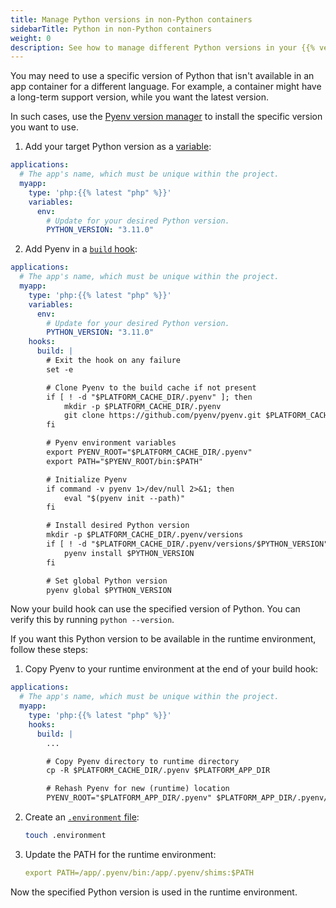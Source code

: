 ```yaml
---
title: Manage Python versions in non-Python containers
sidebarTitle: Python in non-Python containers
weight: 0
description: See how to manage different Python versions in your {{% vendor/name %}} containers.
---
```


You may need to use a specific version of Python that isn't available in an app container for a different language.
For example, a container might have a long-term support version, while you want the latest version.

In such cases, use the [Pyenv version manager](https://github.com/pyenv/pyenv)
to install the specific version you want to use.

1.  Add your target Python version as a [variable](../../development/variables/_index.md):

```yaml {configFile="app"}
applications:
  # The app's name, which must be unique within the project.
  myapp:
    type: 'php:{{% latest "php" %}}'
    variables:
      env:
        # Update for your desired Python version.
        PYTHON_VERSION: "3.11.0"
```
2.  Add Pyenv in a [`build` hook](../../create-apps/hooks/hooks-comparison.md#build-hook):

```yaml {configFile="app"}
applications:
  # The app's name, which must be unique within the project.
  myapp:
    type: 'php:{{% latest "php" %}}'
    variables:
      env:
        # Update for your desired Python version.
        PYTHON_VERSION: "3.11.0"
    hooks:
      build: |
        # Exit the hook on any failure
        set -e

        # Clone Pyenv to the build cache if not present
        if [ ! -d "$PLATFORM_CACHE_DIR/.pyenv" ]; then
            mkdir -p $PLATFORM_CACHE_DIR/.pyenv
            git clone https://github.com/pyenv/pyenv.git $PLATFORM_CACHE_DIR/.pyenv
        fi

        # Pyenv environment variables
        export PYENV_ROOT="$PLATFORM_CACHE_DIR/.pyenv"
        export PATH="$PYENV_ROOT/bin:$PATH"

        # Initialize Pyenv
        if command -v pyenv 1>/dev/null 2>&1; then
            eval "$(pyenv init --path)"
        fi

        # Install desired Python version
        mkdir -p $PLATFORM_CACHE_DIR/.pyenv/versions
        if [ ! -d "$PLATFORM_CACHE_DIR/.pyenv/versions/$PYTHON_VERSION" ]; then
            pyenv install $PYTHON_VERSION
        fi

        # Set global Python version
        pyenv global $PYTHON_VERSION
```
Now your build hook can use the specified version of Python.
You can verify this by running `python --version`.

If you want this Python version to be available in the runtime environment, follow these steps:

1.  Copy Pyenv to your runtime environment at the end of your build hook:

```yaml {configFile="app"}
applications:
  # The app's name, which must be unique within the project.
  myapp:
    type: 'php:{{% latest "php" %}}'
    hooks:
      build: |
        ...

        # Copy Pyenv directory to runtime directory
        cp -R $PLATFORM_CACHE_DIR/.pyenv $PLATFORM_APP_DIR

        # Rehash Pyenv for new (runtime) location
        PYENV_ROOT="$PLATFORM_APP_DIR/.pyenv" $PLATFORM_APP_DIR/.pyenv/bin/pyenv rehash
```
2.  Create an [`.environment` file](../../development/variables/set-variables.md#set-variables-via-script):

    ```bash
    touch .environment
    ```

3.  Update the PATH for the runtime environment:

    ```yaml {location=".environment"}
    export PATH=/app/.pyenv/bin:/app/.pyenv/shims:$PATH
    ```

Now the specified Python version is used in the runtime environment.
